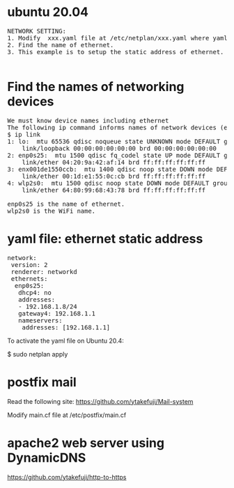 # ubuntu 20.04

<pre>
NETWORK SETTING:
1. Modify  xxx.yaml file at /etc/netplan/xxx.yaml where yaml file is indent sensitive.
2. Find the name of ethernet.
3. This example is to setup the static address of ethernet.

</pre>
# Find the names of networking devices
<pre>
We must know device names including ethernet
The following ip command informs names of network devices (ethernet, wifi)
$ ip link
1: lo: <LOOPBACK,UP,LOWER_UP> mtu 65536 qdisc noqueue state UNKNOWN mode DEFAULT group default qlen 1000
    link/loopback 00:00:00:00:00:00 brd 00:00:00:00:00:00
2: enp0s25: <BROADCAST,MULTICAST,UP,LOWER_UP> mtu 1500 qdisc fq_codel state UP mode DEFAULT group default qlen 1000
    link/ether 04:20:9a:42:af:14 brd ff:ff:ff:ff:ff:ff
3: enx001de1550ccb: <NOARP> mtu 1400 qdisc noop state DOWN mode DEFAULT group default qlen 20
    link/ether 00:1d:e1:55:0c:cb brd ff:ff:ff:ff:ff:ff
4: wlp2s0: <BROADCAST,MULTICAST> mtu 1500 qdisc noop state DOWN mode DEFAULT group default qlen 1000
    link/ether 64:80:99:68:43:78 brd ff:ff:ff:ff:ff:ff

enp0s25 is the name of ethernet.
wlp2s0 is the WiFi name.
</pre>

# yaml file: ethernet static address
<pre>
network:
 version: 2
 renderer: networkd
 ethernets:
  enp0s25:
   dhcp4: no
   addresses:
   - 192.168.1.8/24
   gateway4: 192.168.1.1
   nameservers:
    addresses: [192.168.1.1]
</pre>    
To activate the yaml file on Ubuntu 20.4:

$ sudo netplan apply

# postfix mail

Read the following site:
https://github.com/ytakefuji/Mail-system

Modify main.cf file at /etc/postfix/main.cf

# apache2 web server using DynamicDNS

https://github.com/ytakefuji/http-to-https





